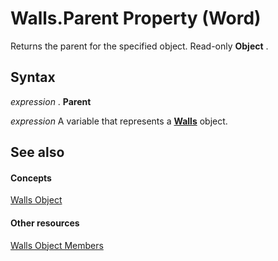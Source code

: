 
# Walls.Parent Property (Word)

Returns the parent for the specified object. Read-only  **Object** .


## Syntax

 _expression_ . **Parent**

 _expression_ A variable that represents a **[Walls](e98c7218-b944-12bb-caf9-daecee4b6c0c.md)** object.


## See also


#### Concepts


[Walls Object](e98c7218-b944-12bb-caf9-daecee4b6c0c.md)
#### Other resources


[Walls Object Members](ff55b62c-e618-2e72-be85-fbe67cefc9ad.md)
